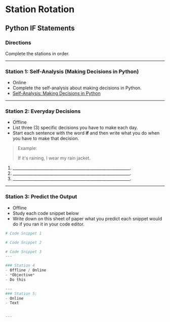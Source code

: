 # Station Rotation
## Python IF Statements

### Directions
Complete the stations in order.

---
### Station 1: Self-Analysis (Making Decisions in Python)
- Online
- Complete the self-analysis about making decisions in Python.
- [Self-Analysis: Making Decisions in Python](https://forms.gle/scFATkCRXSgoijEC6)

---
### Station 2: Everyday Decisions
- Offline
- List three (3) specific decisions you have to make each day.
- Start each sentence with the word **if** and then write what you do when you have to make that decision.
> Example:
>
> If it's raining, I wear my rain jacket.

1. __________________________________________________________.
2. __________________________________________________________.
3. __________________________________________________________.
---

### Station 3: Predict the Output
- Offline 
- Study each code snippet below
- Write down on this sheet of paper what you predict each snippet would do if you ran it in your code editor.
```python
# Code Snippet 1

# Code Snippet 2

# Code Snippet 3
---

### Station 4
- Offline / Online
- *Objective*
- Do this

---
### Station 5:
- Online
- Text


---
